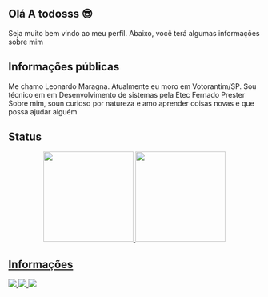 ## Olá A todosss 😎

Seja muito bem vindo ao meu perfil. Abaixo, você terá algumas informações sobre mim

## Informações públicas

Me chamo Leonardo Maragna. Atualmente eu moro em Votorantim/SP.
Sou técnico em em Desenvolvimento de sistemas pela Etec Fernado Prester
Sobre mim, soun curioso por natureza e amo aprender coisas novas e que possa ajudar alguém

## Status
<div align="center">
  <a href="https://github.com/LeonardoMaragna11">
  <img height="180em" src="https://github-readme-stats.vercel.app/api?username=LeonardoMaragna11&show_icons=true&theme=github_dark&include_all_commits=true&count_private=true"/>
  <img height="180em" src="https://github-readme-stats.vercel.app/api/top-langs/?username=LeonardoMaragna11&layout=compact&langs_count=7&theme=github_dark"/>
</div>

## Informações
<div>
  <a target="_blank" href="#">
    <img src="https://img.shields.io/badge/LinkedIn-0077B5?style=for-the-badge&logo=linkedin&logoColor=white">
  </a>
  
  <a target="_blank" href="#">
    <img src="https://img.shields.io/badge/WhatsApp-25D366?style=for-the-badge&logo=whatsapp&logoColor=white">
  </a>
  
  <a target="_blank" href="#">
    <img src="  https://img.shields.io/badge/Discord-7289DA?style=for-the-badge&logo=discord&logoColor=white">
  </a>
  
</div>

